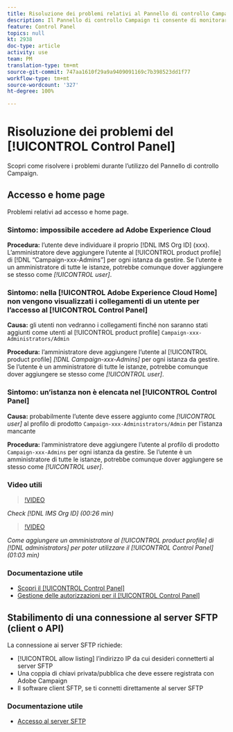 ```yaml
---
title: Risoluzione dei problemi relativi al Pannello di controllo Campaign
description: Il Pannello di controllo Campaign ti consente di monitorare e gestire lo storage SFTP per istanza e di aggiungere indirizzi IP all’elenco Consentiti.
feature: Control Panel
topics: null
kt: 2938
doc-type: article
activity: use
team: PM
translation-type: tm+mt
source-git-commit: 747aa1610f29a9a9409091169c7b398523dd1f77
workflow-type: tm+mt
source-wordcount: '327'
ht-degree: 100%

---
```



# Risoluzione dei problemi del [!UICONTROL Control Panel]

Scopri come risolvere i problemi durante l’utilizzo del Pannello di controllo Campaign.

## Accesso e home page

Problemi relativi ad accesso e home page.

### Sintomo: impossibile accedere ad Adobe Experience Cloud

**Procedura:**
l’utente deve individuare il proprio [!DNL IMS Org ID] (xxx). L’amministratore deve aggiungere l’utente al [!UICONTROL product profile] di [!DNL “Campaign-xxx-Admins”] per ogni istanza da gestire. Se l’utente è un amministratore di tutte le istanze, potrebbe comunque dover aggiungere se stesso come *[!UICONTROL user]*.

### Sintomo: nella [!UICONTROL Adobe Experience Cloud Home] non vengono visualizzati i collegamenti di un utente per l’accesso al [!UICONTROL Control Panel]

**Causa:**
gli utenti non vedranno i collegamenti finché non saranno stati aggiunti come utenti al [!UICONTROL product profile] `Campaign-xxx-Administrators/Admin`

**Procedura:**
l’amministratore deve aggiungere l’utente al [!UICONTROL product profile] *[!DNL Campaign-xxx-Admins]* per ogni istanza da gestire. Se l’utente è un amministratore di tutte le istanze, potrebbe comunque dover aggiungere se stesso come *[!UICONTROL user]*.

### Sintomo: un’istanza non è elencata nel [!UICONTROL Control Panel]

**Causa:**
probabilmente l’utente deve essere aggiunto come *[!UICONTROL user]* al profilo di prodotto `Campaign-xxx-Administrators/Admin` per l’istanza mancante

**Procedura:**
l’amministratore deve aggiungere l’utente al profilo di prodotto `Campaign-xxx-Admins` per ogni istanza da gestire. Se l’utente è un amministratore di tutte le istanze, potrebbe comunque dover aggiungere se stesso come *[!UICONTROL user]*.

### Video utili

>[!VIDEO](https://video.tv.adobe.com/v/27183?quality=12)

*Check [!DNL IMS Org ID] (00:26 min)*

>[!VIDEO](https://video.tv.adobe.com/v/27147?quality=12)

*Come aggiungere un amministratore al [!UICONTROL product profile] di [!DNL administrators] per poter utilizzare il [!UICONTROL Control Panel] (01:03 min)*

### Documentazione utile

* [Scopri il [!UICONTROL Control Panel]](https://helpx.adobe.com/it/campaign/kb/control-panel-overview.html)
* [Gestione delle autorizzazioni per il [!UICONTROL Control Panel]](https://helpx.adobe.com/it/campaign/kb/control-panel-access.html)

## Stabilimento di una connessione al server SFTP (client o API)

La connessione ai server SFTP richiede:

* [!UICONTROL allow listing] l’indirizzo IP da cui desideri connetterti al server SFTP
* Una coppia di chiavi privata/pubblica che deve essere registrata con Adobe Campaign
* Il software client SFTP, se ti connetti direttamente al server SFTP

### Documentazione utile

* [Accesso al server SFTP](https://docs.adobe.com/content/help/it-IT/control-panel/using/control-panel-home.html#LoggingintoyourSFTPserver)

